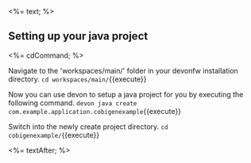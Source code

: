 <%= text; %>

## Setting up your java project

<%= cdCommand; %>

Navigate to the 'workspaces/main/' folder in your devonfw installation directory.
`cd workspaces/main/`{{execute}}

Now you can use devon to setup a java project for you by executing the following command.
`devon java create com.example.application.cobigenexample`{{execute}}

Switch into the newly create project directory.
`cd cobigenexample/`{{execute}}

<%= textAfter; %>